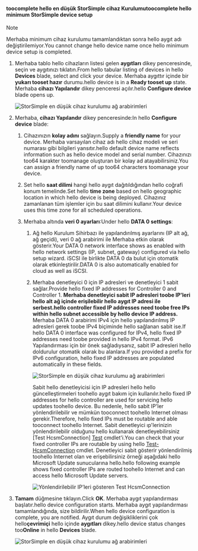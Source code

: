 <!--author=alkohli last changed: 01/12/17-->

#### <a name="toocomplete-hello-minimum-storsimple-device-setup"></a><span data-ttu-id="ba997-101">toocomplete hello en düşük StorSimple cihaz Kurulumu</span><span class="sxs-lookup"><span data-stu-id="ba997-101">toocomplete hello minimum StorSimple device setup</span></span>

   > [!NOTE]
   > <span data-ttu-id="ba997-102">Merhaba minimum cihaz kurulumu tamamlandıktan sonra hello aygıt adı değiştirilemiyor.</span><span class="sxs-lookup"><span data-stu-id="ba997-102">You cannot change hello device name once hello minimum device setup is completed.</span></span>
   
1. <span data-ttu-id="ba997-103">Merhaba tablo hello cihazların listesi gelen **aygıtları** dikey penceresinde, seçin ve aygıtınızı tıklatın.</span><span class="sxs-lookup"><span data-stu-id="ba997-103">From hello tabular listing of devices in hello **Devices** blade, select and click your device.</span></span> <span data-ttu-id="ba997-104">Merhaba aygıttır içinde bir **yukarı tooset hazır** durumu.</span><span class="sxs-lookup"><span data-stu-id="ba997-104">hello device is in a **Ready tooset up** state.</span></span> <span data-ttu-id="ba997-105">Merhaba **cihazı Yapılandır** dikey penceresi açılır.</span><span class="sxs-lookup"><span data-stu-id="ba997-105">hello **Configure device** blade opens up.</span></span>

     ![StorSimple en düşük cihaz kurulumu ağ arabirimleri](./media/storsimple-8000-complete-minimum-device-setup-u2/step4minconfig1.png)

2. <span data-ttu-id="ba997-107">Merhaba, **cihazı Yapılandır** dikey penceresinde:</span><span class="sxs-lookup"><span data-stu-id="ba997-107">In hello **Configure device** blade:</span></span>
   
   1. <span data-ttu-id="ba997-108">Cihazınızın **kolay adını** sağlayın.</span><span class="sxs-lookup"><span data-stu-id="ba997-108">Supply a **friendly name** for your device.</span></span> <span data-ttu-id="ba997-109">Merhaba varsayılan cihaz adı hello cihaz modeli ve seri numarası gibi bilgileri yansıtır.</span><span class="sxs-lookup"><span data-stu-id="ba997-109">hello default device name reflects information such as hello device model and serial number.</span></span> <span data-ttu-id="ba997-110">Cihazınızı too64 karakter toomanage oluşturan bir kolay ad atayabilirsiniz.</span><span class="sxs-lookup"><span data-stu-id="ba997-110">You can assign a friendly name of up too64 characters toomanage your device.</span></span>
   2. <span data-ttu-id="ba997-111">Set hello **saat dilimi** hangi hello aygıt dağıtıldığından hello coğrafi konum temelinde.</span><span class="sxs-lookup"><span data-stu-id="ba997-111">Set hello **time zone** based on hello geographic location in which hello device is being deployed.</span></span> <span data-ttu-id="ba997-112">Cihazınız zamanlanan tüm işlemler için bu saat dilimini kullanır.</span><span class="sxs-lookup"><span data-stu-id="ba997-112">Your device uses this time zone for all scheduled operations.</span></span>
   3. <span data-ttu-id="ba997-113">Merhaba altında **veri 0 ayarları**:</span><span class="sxs-lookup"><span data-stu-id="ba997-113">Under hello **DATA 0 settings**:</span></span>

       1. <span data-ttu-id="ba997-114">Ağ hello Kurulum Sihirbazı ile yapılandırılmış ayarlarını (IP alt ağ, ağ geçidi), veri 0 ağ arabirimi ile Merhaba etkin olarak gösterir.</span><span class="sxs-lookup"><span data-stu-id="ba997-114">Your DATA 0 network interface shows as enabled with hello network settings (IP, subnet, gateway) configured via hello setup wizard.</span></span> <span data-ttu-id="ba997-115">iSCSI ile birlikte DATA 0 da bulut için otomatik olarak etkinleştirilir.</span><span class="sxs-lookup"><span data-stu-id="ba997-115">DATA 0 is also automatically enabled for cloud as well as iSCSI.</span></span>

       2. <span data-ttu-id="ba997-116">Merhaba denetleyici 0 için IP adresleri ve denetleyici 1 sabit sağlar.</span><span class="sxs-lookup"><span data-stu-id="ba997-116">Provide hello fixed IP addresses for Controller 0 and Controller 1.</span></span> <span data-ttu-id="ba997-117">**Merhaba denetleyici sabit IP adresleri toobe IP'leri hello alt ağ içinde erişilebilir hello aygıt IP adresi ile serbest.**</span><span class="sxs-lookup"><span data-stu-id="ba997-117">**hello controller fixed IP addresses need toobe free IPs within hello subnet accessible by hello device IP address.**</span></span> <span data-ttu-id="ba997-118">Merhaba DATA 0 arabirimi IPv4 için hello yapılandırılmış IP adresleri gerek toobe IPv4 biçiminde hello sağlanan sabit ise.</span><span class="sxs-lookup"><span data-stu-id="ba997-118">If hello DATA 0 interface was configured for IPv4, hello fixed IP addresses need toobe provided in hello IPv4 format.</span></span> <span data-ttu-id="ba997-119">IPv6 Yapılandırması için bir önek sağladıysanız, sabit IP adresleri hello doldurulur otomatik olarak bu alanlara.</span><span class="sxs-lookup"><span data-stu-id="ba997-119">If you provided a prefix for IPv6 configuration, hello fixed IP addresses are populated automatically in these fields.</span></span>

            ![StorSimple en düşük cihaz kurulumu ağ arabirimleri](./media/storsimple-8000-complete-minimum-device-setup-u2/step4minconfig2.png)

            <span data-ttu-id="ba997-121">Sabit hello denetleyicisi için IP adresleri hello hello güncelleştirmeleri toohello aygıt bakım için kullanılır.</span><span class="sxs-lookup"><span data-stu-id="ba997-121">hello fixed IP addresses for hello controller are used for servicing hello updates toohello device.</span></span> <span data-ttu-id="ba997-122">Bu nedenle, hello sabit IP'ler yönlendirilebilir ve mümkün tooconnect toohello Internet olması gerekir.</span><span class="sxs-lookup"><span data-stu-id="ba997-122">Therefore, hello fixed IPs must be routable and able tooconnect toohello Internet.</span></span> <span data-ttu-id="ba997-123">Sabit denetleyici ıp'lerinizin yönlendirilebilir olduğunu hello kullanarak denetleyebilirsiniz [Test HcsmConnection] [ Test] cmdlet'i.</span><span class="sxs-lookup"><span data-stu-id="ba997-123">You can check that your fixed controller IPs are routable by using hello [Test-HcsmConnection][Test] cmdlet.</span></span> <span data-ttu-id="ba997-124">Denetleyici sabit gösterir yönlendirilmiş toohello Internet olan ve erişebilirsiniz örneği aşağıdaki hello Microsoft Update sunucularına hello.</span><span class="sxs-lookup"><span data-stu-id="ba997-124">hello following example shows fixed controller IPs are routed toohello Internet and can access hello Microsoft Update servers.</span></span>

            ![Yönlendirilebilir IP’leri gösteren Test HcsmConnection](./media/storsimple-8000-complete-minimum-device-setup-u2/step4minconfig3.png)

1. <span data-ttu-id="ba997-126">**Tamam** düğmesine tıklayın.</span><span class="sxs-lookup"><span data-stu-id="ba997-126">Click **OK**.</span></span> <span data-ttu-id="ba997-127">Merhaba aygıt yapılandırması başlatır.</span><span class="sxs-lookup"><span data-stu-id="ba997-127">hello device configuration starts.</span></span> <span data-ttu-id="ba997-128">Merhaba aygıt yapılandırması tamamlandığında, size bildirilir.</span><span class="sxs-lookup"><span data-stu-id="ba997-128">When hello device configuration is complete, you are notified.</span></span> <span data-ttu-id="ba997-129">Aygıt durum değişikliklerini çok hello**çevrimiçi** hello içinde **aygıtları** dikey.</span><span class="sxs-lookup"><span data-stu-id="ba997-129">hello device status changes too**Online** in hello **Devices** blade.</span></span>

    ![StorSimple en düşük cihaz kurulumu ağ arabirimleri](./media/storsimple-8000-complete-minimum-device-setup-u2/step4minconfig4.png)

<!--Link reference-->
[Test]: https://technet.microsoft.com/library/dn715782(v=wps.630).aspx
